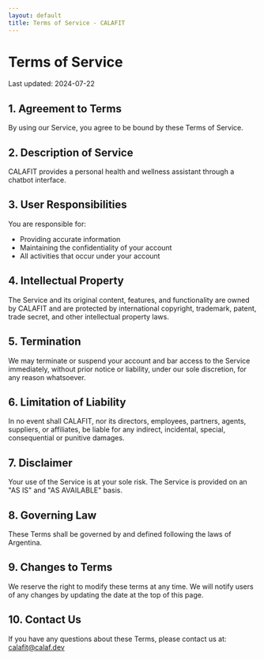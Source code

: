 ```yaml
---
layout: default
title: Terms of Service - CALAFIT
---
```


# Terms of Service

Last updated: 2024-07-22

## 1. Agreement to Terms

By using our Service, you agree to be bound by these Terms of Service.

## 2. Description of Service

CALAFIT provides a personal health and wellness assistant through a chatbot interface.

## 3. User Responsibilities

You are responsible for:
- Providing accurate information
- Maintaining the confidentiality of your account
- All activities that occur under your account

## 4. Intellectual Property

The Service and its original content, features, and functionality are owned by CALAFIT and are protected by international copyright, trademark, patent, trade secret, and other intellectual property laws.

## 5. Termination

We may terminate or suspend your account and bar access to the Service immediately, without prior notice or liability, under our sole discretion, for any reason whatsoever.

## 6. Limitation of Liability

In no event shall CALAFIT, nor its directors, employees, partners, agents, suppliers, or affiliates, be liable for any indirect, incidental, special, consequential or punitive damages.

## 7. Disclaimer

Your use of the Service is at your sole risk. The Service is provided on an "AS IS" and "AS AVAILABLE" basis.

## 8. Governing Law

These Terms shall be governed by and defined following the laws of Argentina.

## 9. Changes to Terms

We reserve the right to modify these terms at any time. We will notify users of any changes by updating the date at the top of this page.

## 10. Contact Us

If you have any questions about these Terms, please contact us at: calafit@calaf.dev
